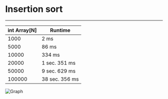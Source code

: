 Insertion sort
==============
-----
|  int Array[N]  | Runtime       | 
|----------------|---------------|
| 1000           | 2 ms           |
| 5000           | 86 ms          |
| 10000          | 334 ms          |
| 20000          | 1 sec. 351 ms       |
| 50000          | 9 sec. 629 ms       |
| 100000         | 38 sec. 356 ms     |

![Graph](http://ipic.su/img/img7/fs/Snimok.1491245938.jpg)
